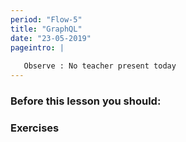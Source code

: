 ```yaml
---
period: "Flow-5"
title: "GraphQL"
date: "23-05-2019"
pageintro: | 
   
   Observe : No teacher present today
---
```


### Before this lesson you should:
<!--readings_begin-->

<!--readings_end-->

### Exercises
<!--exercises_begin-->

<!--exercises_end-->